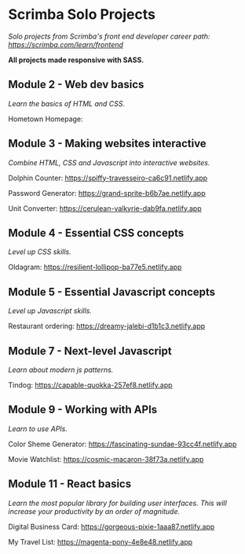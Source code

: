 # Scrimba Solo Projects
 *Solo projects from Scrimba's front end developer career path: https://scrimba.com/learn/frontend*
 
 **All projects made responsive with SASS.**
 
 ## Module 2 - Web dev basics
 *Learn the basics of HTML and CSS.*
 
 Hometown Homepage: 
 
 ## Module 3 - Making websites interactive
 *Combine HTML, CSS and Javascript into interactive websites.*
 
 Dolphin Counter:  https://spiffy-travesseiro-ca6c91.netlify.app
 
 Password Generator: https://grand-sprite-b6b7ae.netlify.app
 
 Unit Converter: https://cerulean-valkyrie-dab9fa.netlify.app
 
 ## Module 4 - Essential CSS concepts
 *Level up CSS skills.*
 
 Oldagram: https://resilient-lollipop-ba77e5.netlify.app
 
 ## Module 5 - Essential Javascript concepts
 *Level up Javascript skills.*
 
 Restaurant ordering: https://dreamy-jalebi-d1b1c3.netlify.app
 
 ## Module 7 - Next-level Javascript
 *Learn about modern js patterns.*
 
 Tindog: https://capable-quokka-257ef8.netlify.app
 
 ## Module 9 - Working with APIs
 *Learn to use APIs.*
 
 Color Sheme Generator: https://fascinating-sundae-93cc4f.netlify.app
 
 Movie Watchlist: https://cosmic-macaron-38f73a.netlify.app
 
 ## Module 11 - React basics
 *Learn the most popular library for building user interfaces. This will increase your productivity by an order of magnitude.*
 
 Digital Business Card: https://gorgeous-pixie-1aaa87.netlify.app
 
 My Travel List: https://magenta-pony-4e8e48.netlify.app
